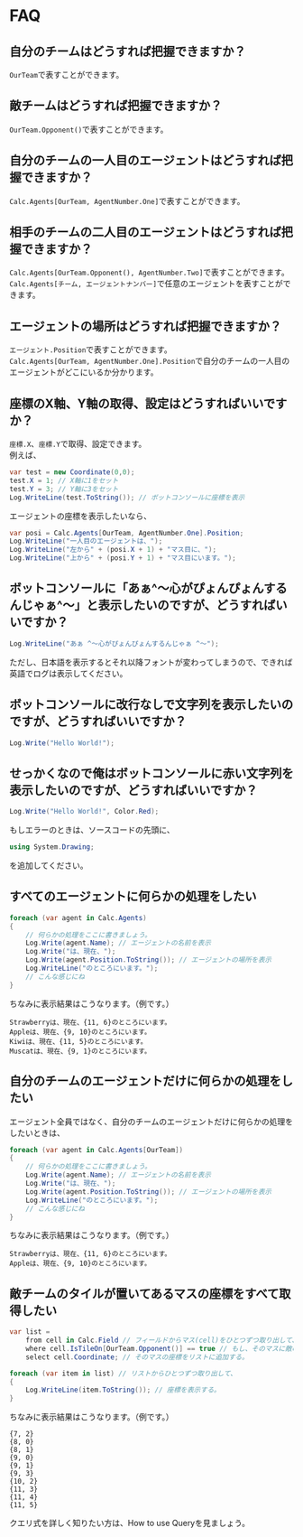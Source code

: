 # FAQ

## 自分のチームはどうすれば把握できますか？

`OurTeam`で表すことができます。

## 敵チームはどうすれば把握できますか？

`OurTeam.Opponent()`で表すことができます。

## 自分のチームの一人目のエージェントはどうすれば把握できますか？

`Calc.Agents[OurTeam, AgentNumber.One]`で表すことができます。

## 相手のチームの二人目のエージェントはどうすれば把握できますか？

`Calc.Agents[OurTeam.Opponent(), AgentNumber.Two]`で表すことができます。  
`Calc.Agents[チーム, エージェントナンバー]`で任意のエージェントを表すことができます。

## エージェントの場所はどうすれば把握できますか？

`エージェント.Position`で表すことができます。  
`Calc.Agents[OurTeam, AgentNumber.One].Position`で自分のチームの一人目のエージェントがどこにいるか分かります。

## 座標のX軸、Y軸の取得、設定はどうすればいいですか？

`座標.X`、`座標.Y`で取得、設定できます。  
例えば、

```cs
var test = new Coordinate(0,0);
test.X = 1; // X軸に1をセット
test.Y = 3; // Y軸に3をセット
Log.WriteLine(test.ToString()); // ボットコンソールに座標を表示
```

エージェントの座標を表示したいなら、

```cs
var posi = Calc.Agents[OurTeam, AgentNumber.One].Position;
Log.WriteLine("一人目のエージェントは、");
Log.WriteLine("左から" + (posi.X + 1) + "マス目に、");
Log.WriteLine("上から" + (posi.Y + 1) + "マス目にいます。");
```

## ボットコンソールに「あぁ^～心がぴょんぴょんするんじゃぁ^～」と表示したいのですが、どうすればいいですか？

```cs
Log.WriteLine("あぁ ^～心がぴょんぴょんするんじゃぁ ^～");
```

ただし、日本語を表示するとそれ以降フォントが変わってしまうので、できれば英語でログは表示してください。

## ボットコンソールに改行なしで文字列を表示したいのですが、どうすればいいですか？

```cs
Log.Write("Hello World!");
```

## せっかくなので俺はボットコンソールに赤い文字列を表示したいのですが、どうすればいいですか？

```cs
Log.Write("Hello World!", Color.Red);
```

もしエラーのときは、ソースコードの先頭に、

```cs
using System.Drawing;
```

を追加してください。

## すべてのエージェントに何らかの処理をしたい

```cs
foreach (var agent in Calc.Agents)
{
    // 何らかの処理をここに書きましょう。
    Log.Write(agent.Name); // エージェントの名前を表示
    Log.Write("は、現在、");
    Log.Write(agent.Position.ToString()); // エージェントの場所を表示
    Log.WriteLine("のところにいます。");
    // こんな感じにね
}
```

ちなみに表示結果はこうなります。（例です。）

```表示結果
Strawberryは、現在、{11, 6}のところにいます。
Appleは、現在、{9, 10}のところにいます。
Kiwiは、現在、{11, 5}のところにいます。
Muscatは、現在、{9, 1}のところにいます。
```

## 自分のチームのエージェントだけに何らかの処理をしたい

エージェント全員ではなく、自分のチームのエージェントだけに何らかの処理をしたいときは、

```cs
foreach (var agent in Calc.Agents[OurTeam])
{
    // 何らかの処理をここに書きましょう。
    Log.Write(agent.Name); // エージェントの名前を表示
    Log.Write("は、現在、");
    Log.Write(agent.Position.ToString()); // エージェントの場所を表示
    Log.WriteLine("のところにいます。");
    // こんな感じにね
}
```

ちなみに表示結果はこうなります。（例です。）

```表示結果
Strawberryは、現在、{11, 6}のところにいます。
Appleは、現在、{9, 10}のところにいます。
```

## 敵チームのタイルが置いてあるマスの座標をすべて取得したい

```cs
var list =
    from cell in Calc.Field // フィールドからマス(cell)をひとつずつ取り出して、
    where cell.IsTileOn[OurTeam.Opponent()] == true // もし、そのマスに敵のタイルが置いてあったら、
    select cell.Coordinate; // そのマスの座標をリストに追加する。

foreach (var item in list) // リストからひとつずつ取り出して、
{
    Log.WriteLine(item.ToString()); // 座標を表示する。
}
```

ちなみに表示結果はこうなります。（例です。）

```表示結果
{7, 2}
{8, 0}
{8, 1}
{9, 0}
{9, 1}
{9, 3}
{10, 2}
{11, 3}
{11, 4}
{11, 5}
```

クエリ式を詳しく知りたい方は、How to use Queryを見ましょう。
